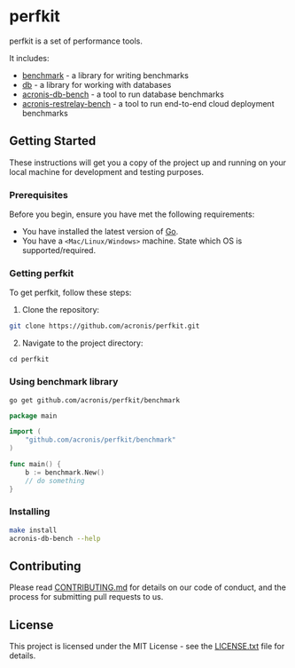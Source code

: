 # perfkit

perfkit is a set of performance tools.

It includes:
* [benchmark](benchmark) - a library for writing benchmarks
* [db](db) - a library for working with databases
* [acronis-db-bench](acronis-db-bench) - a tool to run database benchmarks
* [acronis-restrelay-bench](acronis-restrelay-bench) - a tool to run end-to-end cloud deployment benchmarks

## Getting Started

These instructions will get you a copy of the project up and running on your local machine for development and testing purposes.

### Prerequisites

Before you begin, ensure you have met the following requirements:
* You have installed the latest version of [Go](https://golang.org/dl/).
* You have a `<Mac/Linux/Windows>` machine. State which OS is supported/required.

### Getting perfkit

To get perfkit, follow these steps:

1. Clone the repository:
```bash
git clone https://github.com/acronis/perfkit.git
```

2. Navigate to the project directory:

`cd perfkit`

### Using benchmark library

`go get github.com/acronis/perfkit/benchmark`

```go
package main

import (
    "github.com/acronis/perfkit/benchmark"
)

func main() {
	b := benchmark.New()
	// do something
}
```

### Installing

```bash
make install
acronis-db-bench --help
```

## Contributing

Please read [CONTRIBUTING.md](CONTRIBUTING.md) for details on our code of conduct, and the process for submitting pull requests to us.

## License

This project is licensed under the MIT License - see the [LICENSE.txt](LICENSE.txt) file for details.